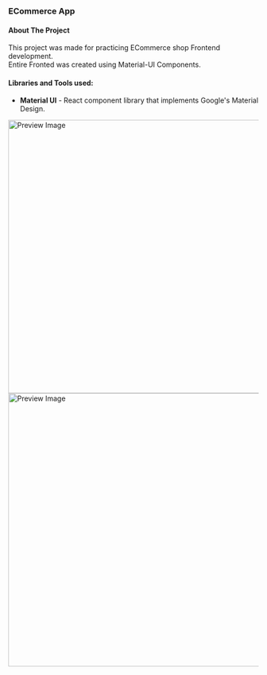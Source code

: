 ### ECommerce App

#### About The Project

This project was made for practicing ECommerce shop Frontend development.<br/>
Entire Fronted was created using Material-UI Components.

#### Libraries and Tools used:
- **Material UI** - React component library that implements Google's Material Design.</br>

<img src="https://repository-images.githubusercontent.com/576673879/bdb9e0ed-5a66-424d-bdb3-28d9e1920d49" width="550" title="Preview Image">
<img src="https://i.ibb.co/0YbbC4n/124.png" width="550" title="Preview Image">

